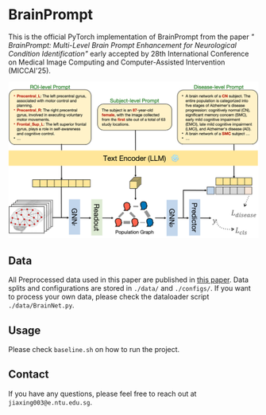 # BrainPrompt


This is the official PyTorch implementation of BrainPrompt from the paper 
*"	
BrainPrompt: Multi-Level Brain Prompt Enhancement for Neurological Condition Identification"* early accepted by 28th International Conference on Medical Image Computing and Computer-Assisted Intervention (MICCAI'25).

<img alt="Model" src="figs/framework.png" title="Framework"/>

## Data
All Preprocessed data used in this paper are published in [this paper](https://proceedings.neurips.cc/paper_files/paper/2023/file/44e3a3115ca26e5127851acd0cedd0d9-Paper-Datasets_and_Benchmarks.pdf). 
Data splits and configurations are stored in `./data/` and `./configs/`. If you want to process your own data, please check the dataloader script `./data/BrainNet.py`.

## Usage

Please check `baseline.sh` on how to run the project.

## Contact

If you have any questions, please feel free to reach out at `jiaxing003@e.ntu.edu.sg`.
